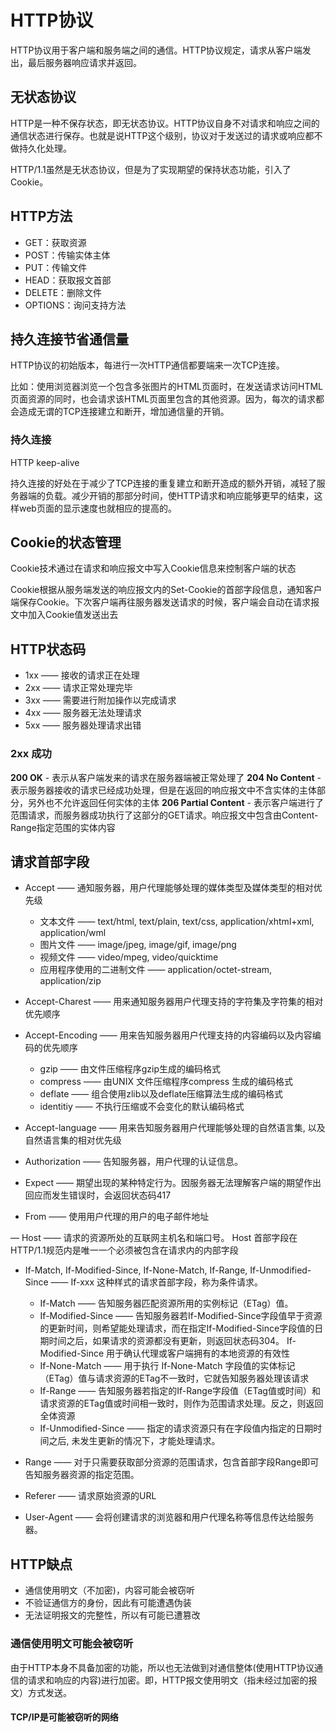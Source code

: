 # HTTP协议
HTTP协议用于客户端和服务端之间的通信。HTTP协议规定，请求从客户端发出，最后服务器响应请求并返回。

## 无状态协议
HTTP是一种不保存状态，即无状态协议。HTTP协议自身不对请求和响应之间的通信状态进行保存。也就是说HTTP这个级别，协议对于发送过的请求或响应都不做持久化处理。

HTTP/1.1虽然是无状态协议，但是为了实现期望的保持状态功能，引入了Cookie。

## HTTP方法
- GET：获取资源
- POST：传输实体主体
- PUT：传输文件
- HEAD：获取报文首部
- DELETE：删除文件
- OPTIONS：询问支持方法

## 持久连接节省通信量
HTTP协议的初始版本，每进行一次HTTP通信都要端来一次TCP连接。

比如：使用浏览器浏览一个包含多张图片的HTML页面时，在发送请求访问HTML页面资源的同时，也会请求该HTML页面里包含的其他资源。因为，每次的请求都会造成无谓的TCP连接建立和断开，增加通信量的开销。

### 持久连接
HTTP keep-alive

持久连接的好处在于减少了TCP连接的重复建立和断开造成的额外开销，减轻了服务器端的负载。减少开销的那部分时间，使HTTP请求和响应能够更早的结束，这样web页面的显示速度也就相应的提高的。

## Cookie的状态管理
Cookie技术通过在请求和响应报文中写入Cookie信息来控制客户端的状态

Cookie根据从服务端发送的响应报文内的Set-Cookie的首部字段信息，通知客户端保存Cookie。下次客户端再往服务器发送请求的时候，客户端会自动在请求报文中加入Cookie值发送出去

## HTTP状态码
- 1xx —— 接收的请求正在处理
- 2xx —— 请求正常处理完毕
- 3xx —— 需要进行附加操作以完成请求
- 4xx —— 服务器无法处理请求
- 5xx —— 服务器处理请求出错

### 2xx 成功
**200 OK** - 表示从客户端发来的请求在服务器端被正常处理了
**204 No Content** - 表示服务器接收的请求已经成功处理，但是在返回的响应报文中不含实体的主体部分，另外也不允许返回任何实体的主体
**206 Partial Content** - 表示客户端进行了范围请求，而服务器成功执行了这部分的GET请求。响应报文中包含由Content-Range指定范围的实体内容


## 请求首部字段
- Accept —— 通知服务器，用户代理能够处理的媒体类型及媒体类型的相对优先级
  - 文本文件 —— text/html, text/plain, text/css, application/xhtml+xml, application/wml
  - 图片文件 —— image/jpeg, image/gif, image/png
  - 视频文件 —— video/mpeg, video/quicktime
  - 应用程序使用的二进制文件 —— application/octet-stream, application/zip

- Accept-Charest —— 用来通知服务器用户代理支持的字符集及字符集的相对优先顺序

- Accept-Encoding —— 用来告知服务器用户代理支持的内容编码以及内容编码的优先顺序
  - gzip —— 由文件压缩程序gzip生成的编码格式
  - compress —— 由UNIX 文件压缩程序compress 生成的编码格式
  - deflate —— 组合使用zlib以及deflate压缩算法生成的编码格式
  - identitiy —— 不执行压缩或不会变化的默认编码格式

- Accept-language —— 用来告知服务器用户代理能够处理的自然语言集, 以及自然语言集的相对优先级

- Authorization —— 告知服务器，用户代理的认证信息。

- Expect —— 期望出现的某种特定行为。因服务器无法理解客户端的期望作出回应而发生错误时，会返回状态码417

- From —— 使用用户代理的用户的电子邮件地址

— Host —— 请求的资源所处的互联网主机名和端口号。 Host 首部字段在HTTP/1.1规范内是唯一一个必须被包含在请求内的内部字段

- If-Match, If-Modified-Since, If-None-Match, If-Range, If-Unmodified-Since —— If-xxx 这种样式的请求首部字段，称为条件请求。
	- If-Match —— 告知服务器匹配资源所用的实例标记（ETag）值。
	- If-Modified-Since ——  告知服务器若If-Modified-Since字段值早于资源的更新时间，则希望能处理请求，而在指定If-Modified-Since字段值的日期时间之后，如果请求的资源都没有更新，则返回状态码304。 If-Modified-Since 用于确认代理或客户端拥有的本地资源的有效性
	- If-None-Match —— 用于执行 If-None-Match 字段值的实体标记（ETag）值与请求资源的ETag不一致时，它就告知服务器处理该请求
	- If-Range —— 告知服务器若指定的If-Range字段值（ETag值或时间）和请求资源的ETag值或时间相一致时，则作为范围请求处理。反之，则返回全体资源
	- If-Unmodified-Since —— 指定的请求资源只有在字段值内指定的日期时间之后, 未发生更新的情况下，才能处理请求。

- Range —— 对于只需要获取部分资源的范围请求，包含首部字段Range即可告知服务器资源的指定范围。
- Referer —— 请求原始资源的URL
- User-Agent —— 会将创建请求的浏览器和用户代理名称等信息传达给服务器。

## HTTP缺点
- 通信使用明文（不加密)，内容可能会被窃听
- 不验证通信方的身份，因此有可能遭遇伪装
- 无法证明报文的完整性，所以有可能已遭篡改

### 通信使用明文可能会被窃听
由于HTTP本身不具备加密的功能，所以也无法做到对通信整体(使用HTTP协议通信的请求和响应的内容)进行加密。即，HTTP报文使用明文（指未经过加密的报文）方式发送。
#### TCP/IP是可能被窃听的网络





